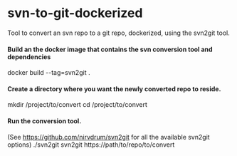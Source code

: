 svn-to-git-dockerized
=====================

Tool to convert an svn repo to a git repo, dockerized, using the svn2git tool.

#### Build an the docker image that contains the svn conversion tool and dependencies
docker build --tag=svn2git .

#### Create a directory where you want the newly converted repo to reside.
mkdir /project/to/convert
cd /project/to/convert

#### Run the conversion tool. 
(See https://github.com/nirvdrum/svn2git for all the available svn2git options)
./svn2git svn2git https://path/to/repo/to/convert

